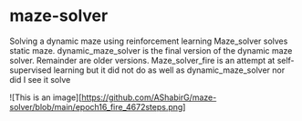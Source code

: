 # maze-solver
Solving a dynamic maze using reinforcement learning
Maze_solver solves static maze.
dynamic_maze_solver is the final version of the dynamic maze solver. Remainder are older versions.
Maze_solver_fire is an attempt at self-supervised learning but it did not do as well as dynamic_maze_solver nor did I see it solve

![This is an image][https://github.com/AShabirG/maze-solver/blob/main/epoch16_fire_4672steps.png]
